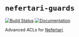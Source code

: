 # `nefertari-guards`

[![Build Status](https://travis-ci.org/ramses-tech/nefertari-guards.svg?branch=master)](https://travis-ci.org/ramses-tech/nefertari-guards)
[![Documentation](https://readthedocs.org/projects/nefertari-guards/badge/?version=stable)](http://nefertari-guards.readthedocs.org)

Advanced ACLs for [Nefertari](https://github.com/ramses-tech/nefertari).
